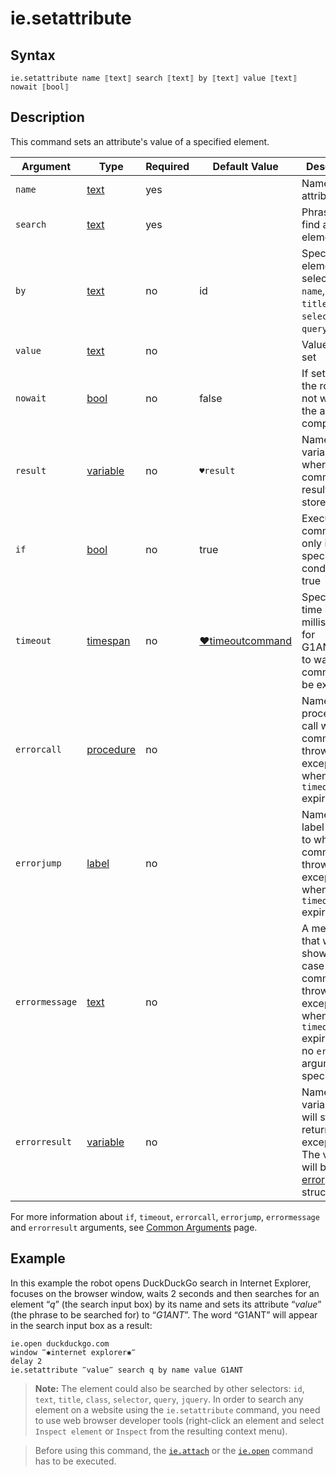 # ie.setattribute

## Syntax

```G1ANT
ie.setattribute name ⟦text⟧ search ⟦text⟧ by ⟦text⟧ value ⟦text⟧ nowait ⟦bool⟧
```

## Description

This command sets an attribute's value of a specified element.

| Argument | Type | Required | Default Value | Description |
| -------- | ---- | -------- | ------------- | ----------- |
|`name`| [text](https://manual.g1ant.com/link/G1ANT.Language/G1ANT.Language/Structures/TextStructure.md) | yes |  | Name of an attribute |
|`search`| [text](https://manual.g1ant.com/link/G1ANT.Language/G1ANT.Language/Structures/TextStructure.md) | yes | | Phrase to find an element by |
|`by`| [text](https://manual.g1ant.com/link/G1ANT.Language/G1ANT.Language/Structures/TextStructure.md) | no | id | Specifies an element selector: `id`, `name`, `text`, `title`, `class`, `selector`, `query`, `jquery` |
|`value`| [text](https://manual.g1ant.com/link/G1ANT.Language/G1ANT.Language/Structures/TextStructure.md) | no |  | Value to be set |
|`nowait`| [bool](https://manual.g1ant.com/link/G1ANT.Language/G1ANT.Language/Structures/BooleanStructure.md) | no | false | If set to `true`, the robot will not wait until the action is completed |
|`result`| [variable](https://manual.g1ant.com/link/G1ANT.Language/G1ANT.Language/Structures/VariableStructure.md) | no | `♥result` | Name of a variable where the command's result will be stored |
| `if`           | [bool](https://manual.g1ant.com/link/G1ANT.Language/G1ANT.Language/Structures/BooleanStructure.md) | no       | true                                                        | Executes the command only if a specified condition is true   |
| `timeout`      | [timespan](https://manual.g1ant.com/link/G1ANT.Language/G1ANT.Language/Structures/TimeSpanStructure.md) | no       | [♥timeoutcommand](G1ANT.Language/G1ANT.Addon.Core/Variables/TimeoutCommandVariable.md) | Specifies time in milliseconds for G1ANT.Robot to wait for the command to be executed |
| `errorcall`    | [procedure](https://manual.g1ant.com/link/G1ANT.Language/G1ANT.Language/Structures/ProcedureStructure.md) | no       |                                                             | Name of a procedure to call when the command throws an exception or when a given `timeout` expires |
| `errorjump`    | [label](https://manual.g1ant.com/link/G1ANT.Language/G1ANT.Language/Structures/LabelStructure.md) | no       |                                                             | Name of the label to jump to when the command throws an exception or when a given `timeout` expires |
| `errormessage` | [text](https://manual.g1ant.com/link/G1ANT.Language/G1ANT.Language/Structures/TextStructure.md) | no       |                                                             | A message that will be shown in case the command throws an exception or when a given `timeout` expires, and no `errorjump` argument is specified |
| `errorresult`  | [variable](https://manual.g1ant.com/link/G1ANT.Language/G1ANT.Language/Structures/VariableStructure.md) | no       |                                                             | Name of a variable that will store the returned exception. The variable will be of [error](G1ANT.Language/G1ANT.Language/Structures/ErrorStructure.md) structure  |

For more information about `if`, `timeout`, `errorcall`, `errorjump`, `errormessage` and `errorresult` arguments, see [Common Arguments](https://manual.g1ant.com/link/G1ANT.Manual/appendices/common-arguments.md) page.

## Example

In this example the robot opens DuckDuckGo search in Internet Explorer, focuses on the browser window, waits 2 seconds and then searches for an element “*q*” (the search input box) by its name and sets its attribute “*value*” (the phrase to be searched for) to “*G1ANT*”. The word “G1ANT” will appear in the search input box as a result:

```G1ANT
ie.open duckduckgo.com
window ‴✱internet explorer✱‴
delay 2
ie.setattribute ‴value‴ search q by name value G1ANT
```

> **Note:** The element could also be searched by other selectors: `id`, `text`, `title`, `class`, `selector`, `query`, `jquery`. In order to search any element on a website using the `ie.setattribute` command, you need to use web browser developer tools (right-click an element and select `Inspect element` or `Inspect` from the resulting context menu).

> Before using this command, the [`ie.attach`](IEAttachCommand.md) or the [`ie.open`](IEOpenCommand.md) command has to be executed.
